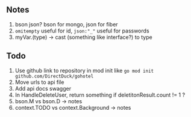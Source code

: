 ## Notes
1. bson json? bson for mongo, json for fiber
2. `omitempty` useful for id, `json:"_"` useful for passwords
3. myVar.(type) -> cast (something like interface?) to type

## Todo
1. Use github link to repository in mod init like `go mod init github.com/DirectDuck/gohotel`
2. Move urls to api file
3. Add api docs swagger
4. In HandleDeleteUser, return something if deletitonResult.count != 1 ?
5. bson.M vs bson.D -> notes
6. context.TODO vs context.Background -> notes
